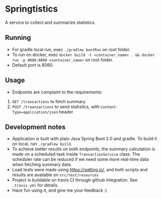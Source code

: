 # Springtistics

A service to collect and summarize statistics. 

## Running
- For gradle local run, exec `./gradlew bootRun` on root folder.
- To run on docker, exec `docker build -t <container_name> . && docker run -p 8080:8080 <container_name>` on root folder.
- Default port is 8080.

## Usage
- Endpoints are complaint to the requirements:
1. `GET /transactions` to fetch summary
2. `POST /traansactions` to send statistics, with `Content-Type=application/json` header

## Development notes
- Application is built with plain Java Spring Boot 2.0 and gradle. To build it on local, run `./gradlew build`.
-  To achieve better results on both endpoints, the summary calculation is made on a scheduled task inside
`TransactionService` class. The scheduler rate can be reduced if we need some more real-time data when fetching summary data.
- Load tests were made using https://gatling.io/, and both scripts and results are available on `src/test/resources`
- Project is buildable on travis CI through github integration. See `.travis.yml` for details.
- Have fun using it, and give me your feedback :)